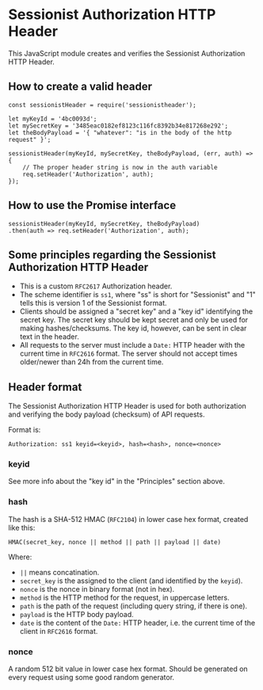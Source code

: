 Sessionist Authorization HTTP Header
=====================================

This JavaScript module creates and verifies the Sessionist Authorization HTTP
Header.

How to create a valid header
-----------------------------

	const sessionistHeader = require('sessionistheader');

	let myKeyId = '4bc0093d';
	let mySecretKey = '3485eac0182ef8123c116fc8392b34e817268e292';
	let theBodyPayload = '{ "whatever": "is in the body of the http request" }';

	sessionistHeader(myKeyId, mySecretKey, theBodyPayload, (err, auth) => {
		// The proper header string is now in the auth variable
		req.setHeader('Authorization', auth);
	});


How to use the Promise interface
---------------------------------

	sessionistHeader(myKeyId, mySecretKey, theBodyPayload)
	.then(auth => req.setHeader('Authorization', auth);

Some principles regarding the Sessionist Authorization HTTP Header
-------------------------------------------------------------------

* This is a custom `RFC2617` Authorization header.
* The scheme identifier is `ss1`, where "ss" is short for "Sessionist"
and "1" tells this is version 1 of the Sessionist format.
* Clients should be assigned a "secret key" and a "key id" identifying the
secret key. The secret key should be kept secret and only be used for making
hashes/checksums. The key id, however, can be sent in clear text in the
header.
* All requests to the server must include a `Date:` HTTP header with the
current time in `RFC2616` format. The server should not accept times
older/newer than 24h from the current time.

Header format
--------------

The Sessionist Authorization HTTP Header is used for both authorization and
verifying the body payload (checksum) of API requests.

Format is:

	Authorization: ss1 keyid=<keyid>, hash=<hash>, nonce=<nonce>

### keyid

See more info about the "key id" in the "Principles" section above.

### hash

The hash is a SHA-512 HMAC (`RFC2104`) in lower case hex format,
created like this:

	HMAC(secret_key, nonce || method || path || payload || date)

Where:

* `||` means concatination.
* `secret_key` is the assigned to the client (and identified by the `keyid`).
* `nonce` is the nonce in binary format (not in hex).
* `method` is the HTTP method for the request, in uppercase letters.
* `path` is the path of the request (including query string, if there is one).
* `payload` is the HTTP body payload.
* `date` is the content of the `Date:` HTTP header, i.e. the current time of
  the client in `RFC2616` format.

### nonce 

A random 512 bit value in lower case hex format. Should be generated on every
request using some good random generator.


